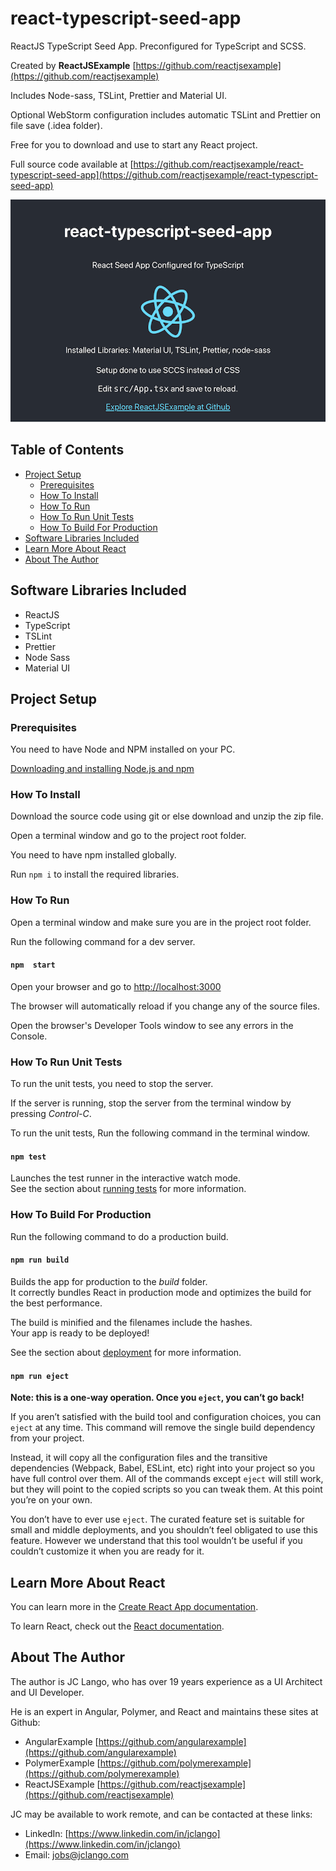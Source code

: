 # react-typescript-seed-app
ReactJS TypeScript Seed App. Preconfigured for TypeScript and SCSS.

Created by **ReactJSExample** [https://github.com/reactjsexample](https://github.com/reactjsexample)

Includes Node-sass, TSLint, Prettier and Material UI.

Optional WebStorm configuration includes automatic TSLint and Prettier on file save (.idea folder).

Free for you to download and use to start any React project.

Full source code available at [https://github.com/reactjsexample/react-typescript-seed-app](https://github.com/reactjsexample/react-typescript-seed-app)

![react-typescript-seed-app-screen-shot](https://github.com/reactjsexample/react-typescript-seed-app/blob/master/src/assets/images/react-typescript-seed-app-screen-shot.png)

## Table of Contents
- [Project Setup](#project-setup)
  * [Prerequisites](#prerequisites)
  * [How To Install](#how-to-install)
  * [How To Run](#how-to-run)
  * [How To Run Unit Tests](#how-to-run-unit-tests)
  * [How To Build For Production](#how-to-build-for-production)
- [Software Libraries Included](#software-libraries-included)
- [Learn More About React](#learn-more-about-react)
- [About The Author](#about-the-author)

## Software Libraries Included
* ReactJS
* TypeScript
* TSLint
* Prettier
* Node Sass
* Material UI

## Project Setup
### Prerequisites
You need to have Node and NPM installed on your PC.

[Downloading and installing Node.js and npm](https://docs.npmjs.com/downloading-and-installing-node-js-and-npm)

### How To Install
Download the source code using git or else download and unzip the zip file.

Open a terminal window and go to the project root folder.

You need to have npm installed globally.

Run `npm i` to install the required libraries.

### How To Run
Open a terminal window and make sure you are in the project root folder.

Run the following command for a dev server.

#### `npm  start`

Open your browser and go to [http://localhost:3000](http://localhost:3000)

The browser will automatically reload if you change any of the source files.

Open the browser's Developer Tools window to see any errors in the Console.

### How To Run Unit Tests
To run the unit tests, you need to stop the server.
 
If the server is running, stop the server from the terminal window by pressing *Control-C*.

To run the unit tests, Run the following command in the terminal window.

#### `npm test`

Launches the test runner in the interactive watch mode.<br>
See the section about [running tests](https://facebook.github.io/create-react-app/docs/running-tests) for more information.

### How To Build For Production
Run the following command to do a production build.

#### `npm run build`

Builds the app for production to the *build* folder.<br>
It correctly bundles React in production mode and optimizes the build for the best performance.

The build is minified and the filenames include the hashes.<br>
Your app is ready to be deployed!

See the section about [deployment](https://facebook.github.io/create-react-app/docs/deployment) for more information.

#### `npm run eject`

**Note: this is a one-way operation. Once you `eject`, you can’t go back!**

If you aren’t satisfied with the build tool and configuration choices, you can `eject` at any time. This command will remove the single build dependency from your project.

Instead, it will copy all the configuration files and the transitive dependencies (Webpack, Babel, ESLint, etc) right into your project so you have full control over them. All of the commands except `eject` will still work, but they will point to the copied scripts so you can tweak them. At this point you’re on your own.

You don’t have to ever use `eject`. The curated feature set is suitable for small and middle deployments, and you shouldn’t feel obligated to use this feature. However we understand that this tool wouldn’t be useful if you couldn’t customize it when you are ready for it.

## Learn More About React
You can learn more in the [Create React App documentation](https://facebook.github.io/create-react-app/docs/getting-started).

To learn React, check out the [React documentation](https://reactjs.org/).

## About The Author
The author is JC Lango, who has over 19 years experience as a UI Architect and UI Developer.

He is an expert in Angular, Polymer, and React and maintains these sites at Github:

* AngularExample [https://github.com/angularexample](https://github.com/angularexample)
* PolymerExample [https://github.com/polymerexample](https://github.com/polymerexample)
* ReactJSExample [https://github.com/reactjsexample](https://github.com/reactjsexample)

JC may be available to work remote, and can be contacted at these links:
 
* LinkedIn: [https://www.linkedin.com/in/jclango](https://www.linkedin.com/in/jclango)
* Email: [jobs@jclango.com](mailto:jobs@jclango.com)
